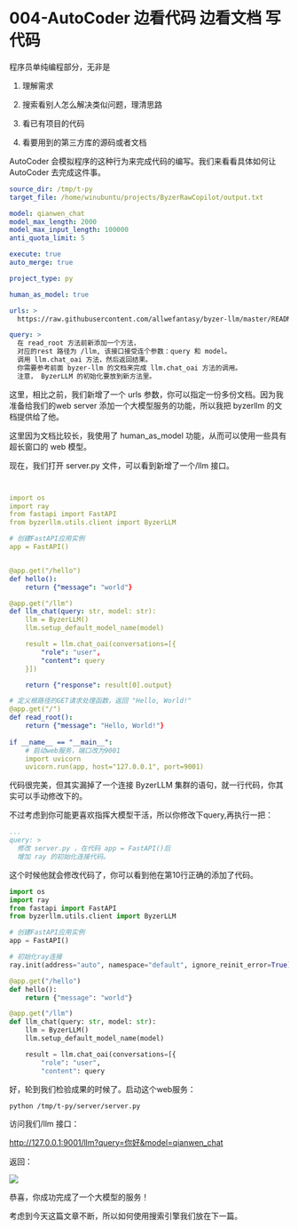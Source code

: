 # 004-AutoCoder 边看代码 边看文档 写代码

程序员单纯编程部分，无非是

1.  理解需求

2. 搜索看别人怎么解决类似问题，理清思路

3. 看已有项目的代码

4. 看要用到的第三方库的源码或者文档



AutoCoder 会模拟程序的这种行为来完成代码的编写。我们来看看具体如何让 AutoCoder 去完成这件事。

```yml
source_dir: /tmp/t-py
target_file: /home/winubuntu/projects/ByzerRawCopilot/output.txt 

model: qianwen_chat
model_max_length: 2000
model_max_input_length: 100000
anti_quota_limit: 5

execute: true
auto_merge: true

project_type: py

human_as_model: true

urls: >
  https://raw.githubusercontent.com/allwefantasy/byzer-llm/master/README.md

query: >
  在 read_root 方法前新添加一个方法，
  对应的rest 路径为 /llm, 该接口接受连个参数：query 和 model。
  调用 llm.chat_oai 方法，然后返回结果。
  你需要参考前面 byzer-llm 的文档来完成 llm.chat_oai 方法的调用。
  注意， ByzerLLM 的初始化要放到新方法里。

```

这里，相比之前，我们新增了一个 urls 参数，你可以指定一份多份文档。因为我准备给我们的web server 添加一个大模型服务的功能，所以我把 byzerllm 的文档提供给了他。

这里因为文档比较长，我使用了 human_as_model 功能，从而可以使用一些具有超长窗口的 web 模型。

现在，我们打开 server.py 文件，可以看到新增了一个/llm 接口。

```yml


import os
import ray
from fastapi import FastAPI
from byzerllm.utils.client import ByzerLLM

# 创建FastAPI应用实例
app = FastAPI()


@app.get("/hello")
def hello():
    return {"message": "world"}

@app.get("/llm")
def llm_chat(query: str, model: str):
    llm = ByzerLLM()
    llm.setup_default_model_name(model)

    result = llm.chat_oai(conversations=[{
        "role": "user",
        "content": query
    }])

    return {"response": result[0].output}

# 定义根路径的GET请求处理函数，返回 "Hello, World!"
@app.get("/")
def read_root():
    return {"message": "Hello, World!"}
    
if __name__ == "__main__":
    # 启动web服务，端口改为9001
    import uvicorn
    uvicorn.run(app, host="127.0.0.1", port=9001)
```

代码很完美，但其实漏掉了一个连接 ByzerLLM 集群的语句，就一行代码，你其实可以手动修改下的。

不过考虑到你可能更喜欢指挥大模型干活，所以你修改下query,再执行一把：

```yml
...
query: >
  修改 server.py ，在代码 app = FastAPI()后
  增加 ray 的初始化连接代码。
```

这个时候他就会修改代码了，你可以看到他在第10行正确的添加了代码。

```python
import os
import ray
from fastapi import FastAPI
from byzerllm.utils.client import ByzerLLM

# 创建FastAPI应用实例
app = FastAPI()

# 初始化ray连接
ray.init(address="auto", namespace="default", ignore_reinit_error=True)

@app.get("/hello")
def hello():
    return {"message": "world"}

@app.get("/llm")
def llm_chat(query: str, model: str):
    llm = ByzerLLM()
    llm.setup_default_model_name(model)

    result = llm.chat_oai(conversations=[{
        "role": "user",
        "content": query
```

好，轮到我们检验成果的时候了。启动这个web服务：

```shell
python /tmp/t-py/server/server.py
```

访问我们/llm 接口：

http://127.0.0.1:9001/llm?query=你好&model=qianwen_chat

返回：

![](./images/image11.png)

恭喜，你成功完成了一个大模型的服务！

考虑到今天这篇文章不断，所以如何使用搜索引擎我们放在下一篇。

